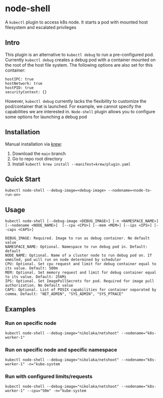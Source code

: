 # node-shell

A `kubectl` plugin to access k8s node. It starts a pod with mounted host filesystem and escalated privileges

## Intro

This plugin is an alternative to ```kubectl debug``` to run a pre-configured pod. Currently ```kubectl debug``` creates a debug pod with a container mounted on the root of the host file system. The following options are also set for this container:

```
hostIPC: true
hostNetwork: true
hostPID: true
securityContext: {}
```

However, ```kubectl debug``` currently lacks the flexibility to customize the pod/container that is launched. For example, we cannot specify the capabilities we are interested in. ```Node-shell``` plugin allows you to configure some options for launching a debug pod

## Installation

Manual installation via [krew](https://github.com/kubernetes-sigs/krew):

1) Download the `main` branch
2) Go to repo root directory
3) Install ```kubectl krew install --manifest=krew/plugin.yaml```


## Quick Start

```
kubectl node-shell --debug-image=<debug-image> --nodename=<node-to-run-on>
```

## Usage

```
kubectl node-shell [--debug-image <DEBUG_IMAGE>] [-n <NAMESPACE_NAME>] [--nodename <NODE_NAME>]  [--cpu <CPU>] [--mem <MEM>] [--ips <IPS>] [--caps <CAPS>]

DEBUG_IMAGE: Required. Image to run as debug container. No default value
NAMESPACE_NAME: Optional. Namespace to run debug pod in. Default: default
NODE_NAME: Optional. Name of a cluster node to run debug pod on. If ommited, pod will run on node determined by scheduler
CPU: Optional. Set cpu request and limit for debug container equal to its value. Default: 500m
MEM: Optional. Set memory request and limit for debug container equal to its value. Default: 256Mi
IPS: Optional. Set ImagePullSecrets for pod. Required for image pull authorization. No Default value
CAPS: Optional. List of POSIX capabilities for container separated by comma. Default: "NET_ADMIN", "SYS_ADMIN", "SYS_PTRACE"
```

## Examples

### Run on specific node 

```kubectl node-shell --debug-image="nikolaka/netshoot" --nodename="k8s-worker-1"```

### Run on specific node and specific namespace

```kubectl node-shell --debug-image="nikolaka/netshoot" --nodename="k8s-worker-1" -n="kube-system```

### Run with configured limits/requests

```kubectl node-shell --debug-image="nikolaka/netshoot" --nodename="k8s-worker-1" --cpu="50m" -n="kube-system ``` 

